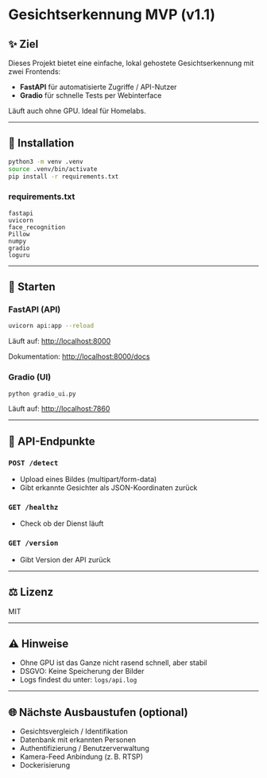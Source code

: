 # Gesichtserkennung MVP (v1.1)

## ✨ Ziel

Dieses Projekt bietet eine einfache, lokal gehostete Gesichtserkennung mit zwei Frontends:

- **FastAPI** für automatisierte Zugriffe / API-Nutzer
- **Gradio** für schnelle Tests per Webinterface

Läuft auch ohne GPU. Ideal für Homelabs.

---

## 🔧 Installation

```bash
python3 -m venv .venv
source .venv/bin/activate
pip install -r requirements.txt
```

### requirements.txt

```
fastapi
uvicorn
face_recognition
Pillow
numpy
gradio
loguru
```

---

## 🚀 Starten

### FastAPI (API)

```bash
uvicorn api:app --reload
```

Läuft auf: [http://localhost:8000](http://localhost:8000)

Dokumentation: [http://localhost:8000/docs](http://localhost:8000/docs)

### Gradio (UI)

```bash
python gradio_ui.py
```

Läuft auf: [http://localhost:7860](http://localhost:7860)

---

## 📁 API-Endpunkte

### `POST /detect`

- Upload eines Bildes (multipart/form-data)
- Gibt erkannte Gesichter als JSON-Koordinaten zurück

### `GET /healthz`

- Check ob der Dienst läuft

### `GET /version`

- Gibt Version der API zurück

---

## ⚖️ Lizenz

MIT

---

## ⚠️ Hinweise

- Ohne GPU ist das Ganze nicht rasend schnell, aber stabil
- DSGVO: Keine Speicherung der Bilder
- Logs findest du unter: `logs/api.log`

---

## 🌐 Nächste Ausbaustufen (optional)

- Gesichtsvergleich / Identifikation
- Datenbank mit erkannten Personen
- Authentifizierung / Benutzerverwaltung
- Kamera-Feed Anbindung (z. B. RTSP)
- Dockerisierung
